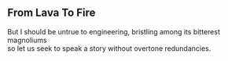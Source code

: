 From Lava To Fire
-----------------
But I should be untrue to engineering, bristling among its bitterest magnoliums  
so let us seek to speak a story without overtone redundancies.  
